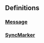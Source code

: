 
<a name="definitions"></a>
## Definitions

<a name="ref-message"></a>
### [Message](definitions/Message.md#message)

<a name="ref-syncmarker"></a>
### [SyncMarker](definitions/SyncMarker.md#syncmarker)


